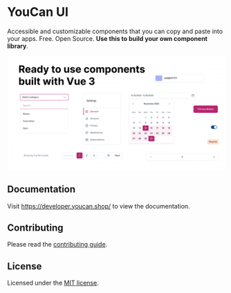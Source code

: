# YouCan UI

Accessible and customizable components that you can copy and paste into your apps. Free. Open Source. **Use this to build your own component library**.

![hero](/banner.jpg)

## Documentation

Visit <https://developer.youcan.shop/> to view the documentation.

## Contributing

Please read the [contributing guide](/CONTRIBUTING.md).

## License

Licensed under the [MIT license](https://github.com/shadcn/ui/blob/main/LICENSE.md).

